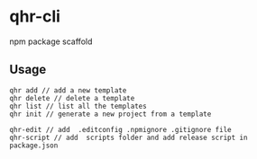 # qhr-cli
npm package scaffold

## Usage
```angular2html
qhr add // add a new template
qhr delete // delete a template
qhr list // list all the templates
qhr init // generate a new project from a template

qhr-edit // add  .editconfig .npmignore .gitignore file
qhr-script // add  scripts folder and add release script in package.json

```
